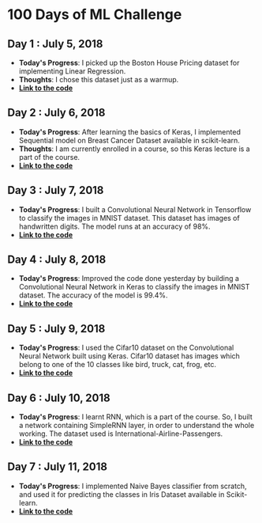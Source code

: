 # 100 Days of ML Challenge 

## Day 1 : July 5, 2018

* **Today's Progress**: I picked up the Boston House Pricing dataset for implementing Linear Regression. 
* **Thoughts**: I chose this dataset just as a warmup.
* [**Link to the code**](https://github.com/chhavi02/100DaysofML/tree/master/Day1%20-%20Linear%20Regression)

## Day 2 : July 6, 2018

* **Today's Progress**: After learning the basics of Keras, I implemented Sequential model on Breast Cancer Dataset available in scikit-learn.
* **Thoughts**: I am currently enrolled in a course, so this Keras lecture is a part of the course.
* [**Link to the code**](https://github.com/chhavi02/100DaysofML/tree/master/Day2%20-%20Intro%20to%20Keras)

## Day 3 : July 7, 2018

* **Today's Progress**: I built a Convolutional Neural Network in Tensorflow to classify the images in MNIST dataset. This dataset has images of handwritten digits. The model runs at an accuracy of 98%.
* [**Link to the code**](https://github.com/chhavi02/100DaysofML/tree/master/Day3%20-%20CNN%20MNIST%20tensorflow)


## Day 4 : July 8, 2018

* **Today's Progress**: Improved the code done yesterday by building a Convolutional Neural Network in Keras to classify the images in MNIST dataset. The accuracy of the model is 99.4%.
* [**Link to the code**](https://github.com/chhavi02/100DaysofML/tree/master/Day4%20-%20CNN%20MNIST%20keras)


## Day 5 : July 9, 2018

* **Today's Progress**: I used the Cifar10 dataset on the Convolutional Neural Network built using Keras. Cifar10 dataset has images which belong to one of the 10 classes like bird, truck, cat, frog, etc.
* [**Link to the code**](https://github.com/chhavi02/100DaysofML/tree/master/Day5%20-%20CNN%20Cifar10%20keras)


## Day 6 : July 10, 2018

* **Today's Progress**: I learnt RNN, which is a part of the course. So, I built a network containing SimpleRNN layer, in order to understand the whole working. The dataset used is International-Airline-Passengers. 
* [**Link to the code**](https://github.com/chhavi02/100DaysofML/tree/master/Day6%20-%20SimpleRnn)


## Day 7 : July 11, 2018

* **Today's Progress**: I implemented Naive Bayes classifier from scratch, and used it for predicting the classes in Iris Dataset available in Scikit-learn.
* [**Link to the code**](https://github.com/chhavi02/100DaysofML/tree/master/Day7%20-%20Naive%20Bayes)
